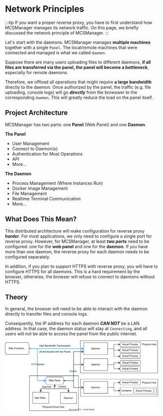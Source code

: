 # Network Principles

:::tip
If you want a proper reverse proxy, you have to first understand how MCSManager manages its network traffic. On this page, we briefly discussed the network principle of MCSManager. 
:::

Let's start with the daemons. MCSManager manages **multiple machines** together with a single `Panel`. The local/remote machines that were connected and managed is what we called `daemon`.

Suppose there are many users uploading files to different daemons, **if all files are transferred via the panel, the panel will become a bottleneck**, especially for remote daemons.

Therefore, we offload all operations that might require **a large bandwidth** directly to the daemon. Once authorized by the panel, the traffic (e.g. file uploading, console logs) will go ***directly*** from the browswer to the corresponding `daemon`. This will greatly reduce the load on the panel itself.

## Project Architecture

MCSManager has two parts: one **Panel** (Web Panel) and one **Daemon**.


**The Panel**

- User Management
- Connect to Daemon(s)
- Authentication for Most Operations
- API
- More...

**The Daemon**

- Process Management (Where Instances Run)
- Docker Image Management
- File Management
- Realtime Terminal Communication
- More...

## What Does This Mean?

This distributed architecture will make configuration for reverse proxy ***harder***. For most applications, we only need to configure a single port for reverse proxy. However, for MCSManager, at least ***two ports*** need to be configured: one for the **web panel** and one for the **daemon**. If you have more than one daemon, the reverse proxy for each daemon needs to be configured separately.

In addition, if you plan to support HTTPS with reverse proxy, you will have to configure HTTPS for all daemons. This is a hard requirement by the browser, otherwise, the browser will refuse to connect to daemons without HTTPS. 

## Theory

In general, the browser will need to be able to interact with the daemon directly to transfer files and console logs.

Consequently, the IP address for each daemon ***CAN NOT***  be a LAN address. In that case, the daemon status will stay at `Connecting`, and all users will not be able to access the panel from the public internet. 

![分布式原理图](../images/distributed_principle.svg)
